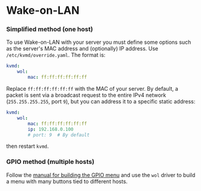 # Wake-on-LAN

### Simplified method (one host)
To use Wake-on-LAN with your server you must define some options such as the server's MAC address and (optionally) IP address. Use `/etc/kvmd/override.yaml`. The format is:
```yaml
kvmd:
    wol:
        mac: ff:ff:ff:ff:ff:ff
```
Replace `ff:ff:ff:ff:ff:ff` with the MAC of your server. By default, a packet is sent via a broadcast request to the entire IPv4 network (`255.255.255.255`, port `9`), but you can address it to a specific static address:
```yaml
kvmd:
    wol:
        mac: ff:ff:ff:ff:ff:ff
        ip: 192.168.0.100
        # port: 9  # By default
```
then restart `kvmd`.

### GPIO method (multiple hosts)
Follow the [manual for building the GPIO menu](gpio.md) and use the `wol` driver to build a menu with many buttons tied to different hosts.
